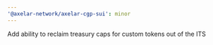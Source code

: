 ```yaml
---
'@axelar-network/axelar-cgp-sui': minor
---
```


Add ability to reclaim treasury caps for custom tokens out of the ITS
